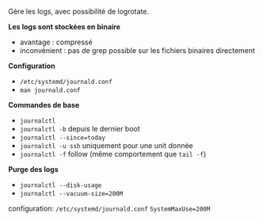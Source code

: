 Gère les logs, avec possibilité de logrotate.

**Les logs sont stockées en binaire**
* avantage : compressé
* inconvénient : pas de grep possible sur les fichiers binaires directement

**Configuration**
* `/etc/systemd/journald.conf`
* `man journald.conf`

**Commandes de base**
* `journalctl`
* `journalctl -b` depuis le dernier boot
* `journalctl --since=today`
* `journalctl -u ssh` uniquement pour une unit donnée
* `journalctl -f` follow (même comportement que `tail -f`)

**Purge des logs**
* `journalctl --disk-usage`
* `journalctl --vacuum-size=200M`

configuration: `/etc/systemd/journald.conf`
`SystemMaxUse=200M`
